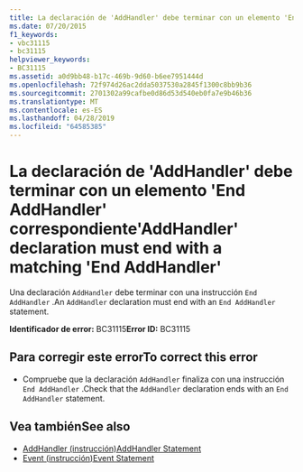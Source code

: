 ```yaml
---
title: La declaración de 'AddHandler' debe terminar con un elemento 'End AddHandler' correspondiente
ms.date: 07/20/2015
f1_keywords:
- vbc31115
- bc31115
helpviewer_keywords:
- BC31115
ms.assetid: a0d9bb48-b17c-469b-9d60-b6ee7951444d
ms.openlocfilehash: 72f974d26ac2dda5037530a2845f1300c8bb9b36
ms.sourcegitcommit: 2701302a99cafbe0d86d53d540eb0fa7e9b46b36
ms.translationtype: MT
ms.contentlocale: es-ES
ms.lasthandoff: 04/28/2019
ms.locfileid: "64585385"
---
```

# <a name="addhandler-declaration-must-end-with-a-matching-end-addhandler"></a><span data-ttu-id="58a63-102">La declaración de 'AddHandler' debe terminar con un elemento 'End AddHandler' correspondiente</span><span class="sxs-lookup"><span data-stu-id="58a63-102">'AddHandler' declaration must end with a matching 'End AddHandler'</span></span>
<span data-ttu-id="58a63-103">Una declaración `AddHandler` debe terminar con una instrucción `End AddHandler` .</span><span class="sxs-lookup"><span data-stu-id="58a63-103">An `AddHandler` declaration must end with an `End AddHandler` statement.</span></span>  
  
 <span data-ttu-id="58a63-104">**Identificador de error:** BC31115</span><span class="sxs-lookup"><span data-stu-id="58a63-104">**Error ID:** BC31115</span></span>  
  
## <a name="to-correct-this-error"></a><span data-ttu-id="58a63-105">Para corregir este error</span><span class="sxs-lookup"><span data-stu-id="58a63-105">To correct this error</span></span>  
  
- <span data-ttu-id="58a63-106">Compruebe que la declaración `AddHandler` finaliza con una instrucción `End AddHandler` .</span><span class="sxs-lookup"><span data-stu-id="58a63-106">Check that the `AddHandler` declaration ends with an `End AddHandler` statement.</span></span>  
  
## <a name="see-also"></a><span data-ttu-id="58a63-107">Vea también</span><span class="sxs-lookup"><span data-stu-id="58a63-107">See also</span></span>

- [<span data-ttu-id="58a63-108">AddHandler (instrucción)</span><span class="sxs-lookup"><span data-stu-id="58a63-108">AddHandler Statement</span></span>](../../visual-basic/language-reference/statements/addhandler-statement.md)
- [<span data-ttu-id="58a63-109">Event (instrucción)</span><span class="sxs-lookup"><span data-stu-id="58a63-109">Event Statement</span></span>](../../visual-basic/language-reference/statements/event-statement.md)
